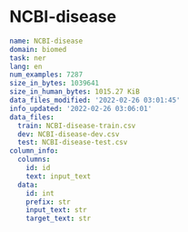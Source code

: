 # NCBI-disease
 
<!-- MARKDOWN-AUTO-DOCS:START (CODE:src=../../../../ekorpkit/resources/datasets/t5/NCBI-disease.yaml) -->
<!-- The below code snippet is automatically added from ../../../../ekorpkit/resources/datasets/t5/NCBI-disease.yaml -->
```yaml
name: NCBI-disease
domain: biomed
task: ner
lang: en
num_examples: 7287
size_in_bytes: 1039641
size_in_human_bytes: 1015.27 KiB
data_files_modified: '2022-02-26 03:01:45'
info_updated: '2022-02-26 03:06:01'
data_files:
  train: NCBI-disease-train.csv
  dev: NCBI-disease-dev.csv
  test: NCBI-disease-test.csv
column_info:
  columns:
    id: id
    text: input_text
  data:
    id: int
    prefix: str
    input_text: str
    target_text: str
```
<!-- MARKDOWN-AUTO-DOCS:END -->
